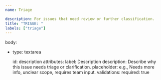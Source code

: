 ```yaml
---
name: Triage

description: For issues that need review or further classification.
title: "TRIAGE: "
labels: ["triage"]
---
```


body:

- type: textarea

  id: description
  attributes:
    label: Description
    description: Describe why this issue needs triage or clarification.
    placeholder: e.g., Needs more info, unclear scope, requires team input.
  validations:
    required: true
